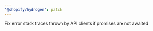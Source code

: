 ```yaml
---
'@shopify/hydrogen': patch
---
```


Fix error stack traces thrown by API clients if promises are not awaited
